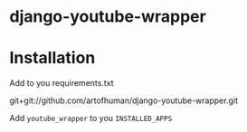 django-youtube-wrapper
======================

# Installation

Add to you requirements.txt

  git+git://github.com/artofhuman/django-youtube-wrapper.git

Add `youtube_wrapper` to you `INSTALLED_APPS`
